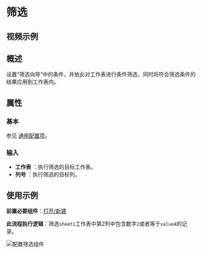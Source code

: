 # 筛选

## 视频示例

## 概述

设置“筛选向导”中的条件，并依此对工作表进行条件筛选，同时将符合筛选条件的结果应用到工作表内。

## 属性

### 基本

参见 [通用配置项](../../Appendix/CommonConfigurationItems.md)。

### 输入

- **工作表** ：执行筛选的目标工作表。
- **列号** ：执行筛选的目标列。

## 使用示例

**前置必要组件**：[打开/新建](../WPSExcel/OpenExcel.md)

**此流程执行逻辑**：筛选`sheet1`工作表中第2列中包含数字`2`或者等于`value4`的记录。

![配置筛选组件](https://docimages.blob.core.chinacloudapi.cn/images/Activities/wps31.png)
